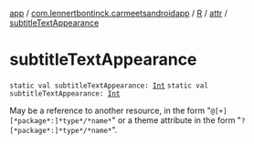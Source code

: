 [app](../../../index.md) / [com.lennertbontinck.carmeetsandroidapp](../../index.md) / [R](../index.md) / [attr](index.md) / [subtitleTextAppearance](./subtitle-text-appearance.md)

# subtitleTextAppearance

`static val subtitleTextAppearance: `[`Int`](https://kotlinlang.org/api/latest/jvm/stdlib/kotlin/-int/index.html)
`static val subtitleTextAppearance: `[`Int`](https://kotlinlang.org/api/latest/jvm/stdlib/kotlin/-int/index.html)

May be a reference to another resource, in the form "`@[+][*package*:]*type*/*name*`" or a theme attribute in the form "`?[*package*:]*type*/*name*`".

